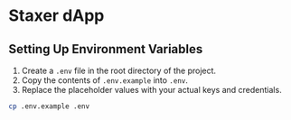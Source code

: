 # Staxer dApp

## Setting Up Environment Variables

1. Create a `.env` file in the root directory of the project.
2. Copy the contents of `.env.example` into `.env`.
3. Replace the placeholder values with your actual keys and credentials.

```bash
cp .env.example .env
